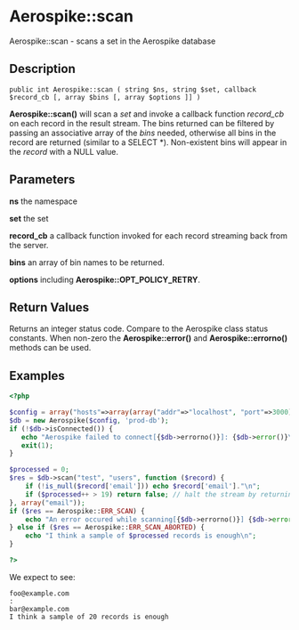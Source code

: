 
# Aerospike::scan

Aerospike::scan - scans a set in the Aerospike database

## Description

```
public int Aerospike::scan ( string $ns, string $set, callback $record_cb [, array $bins [, array $options ]] )
```

**Aerospike::scan()** will scan a *set* and invoke a callback function 
*record_cb* on each record in the result stream.
The bins returned can be filtered by passing an associative array of the *bins*
needed, otherwise all bins in the record are returned (similar to a SELECT \*).
Non-existent bins will appear in the *record* with a NULL value.

## Parameters

**ns** the namespace

**set** the set

**record_cb** a callback function invoked for each record streaming back from the server.

**bins** an array of bin names to be returned.

**options** including **Aerospike::OPT_POLICY_RETRY**.

## Return Values

Returns an integer status code.  Compare to the Aerospike class status
constants.  When non-zero the **Aerospike::error()** and
**Aerospike::errorno()** methods can be used.

## Examples

```php
<?php

$config = array("hosts"=>array(array("addr"=>"localhost", "port"=>3000));
$db = new Aerospike($config, 'prod-db');
if (!$db->isConnected()) {
   echo "Aerospike failed to connect[{$db->errorno()}]: {$db->error()}\n";
   exit(1);
}

$processed = 0;
$res = $db->scan("test", "users", function ($record) {
    if (!is_null($record['email'])) echo $record['email']."\n";
    if ($processed++ > 19) return false; // halt the stream by returning a false
}, array("email"));
if ($res == Aerospike::ERR_SCAN) {
    echo "An error occured while scanning[{$db->errorno()}] {$db->error()}\n";
} else if ($res == Aerospike::ERR_SCAN_ABORTED) {
    echo "I think a sample of $processed records is enough\n";
}

?>
```

We expect to see:

```
foo@example.com
:
bar@example.com
I think a sample of 20 records is enough
```

